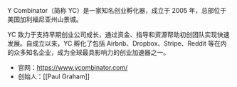 Y Combinator（简称 YC）是一家知名创业孵化器，成立于 2005 年，总部位于美国加利福尼亚州山景城。

YC 致力于支持早期创业公司成长，通过资金、指导和资源帮助初创团队实现快速发展。自成立以来，YC 孵化了包括 Airbnb、Dropbox、Stripe、Reddit 等在内的众多知名企业，成为全球最具影响力的创业加速器之一。

- 官网：https://www.ycombinator.com/
- 创始人：[[Paul Graham]]
